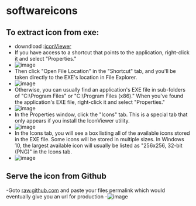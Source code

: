 # softwareicons

## To extract icon from exe: 

  - downdload :[iconViewer](https://www.botproductions.com/iconview/download/IconViewer3.02-Setup-x64.exe)
  - If you have access to a shortcut that points to the application, right-click it and select "Properties."
  - ![image](https://github.com/vijaidjearam/softwareicons/assets/1507737/b4dd7bc6-3cca-435b-9690-59de8f299432)
  - Then click "Open File Location" in the "Shortcut" tab, and you'll be taken directly to the EXE's location in File Explorer.
  - ![image](https://github.com/vijaidjearam/softwareicons/assets/1507737/0abb28c9-a6b3-426e-9ff9-11cba67fda2d)
  - Otherwise, you can usually find an application's EXE file in sub-folders of "C:\Program Files" or "C:\Program Files (x86)." When you've found the application's EXE file, right-click it and select "Properties."
  - ![image](https://github.com/vijaidjearam/softwareicons/assets/1507737/1187070b-a879-4c65-8080-0f49bde8aabf)
  - In the Properties window, click the "Icons" tab. This is a special tab that only appears if you install the IconViewer utility.
  - ![image](https://github.com/vijaidjearam/softwareicons/assets/1507737/722848f7-fa80-4cbf-b18c-a1041e5205b8)
  - In the Icons tab, you will see a box listing all of the available icons stored in the EXE file. Some icons will be stored in multiple sizes. In Windows 10, the largest available icon will usually be listed as "256x256, 32-bit (PNG)" in the Icons tab.
  - ![image](https://github.com/vijaidjearam/softwareicons/assets/1507737/b27d346a-47aa-4a4c-9066-32bdf5113dba)

## Serve the icon from Github

-Goto [raw.github.com](https://raw.githack.com/) and paste your files permalink which would eventually give you an url for production
-![image](https://github.com/vijaidjearam/softwareicons/assets/1507737/9aa83249-1702-4be9-a1fe-58b96885cd07)

